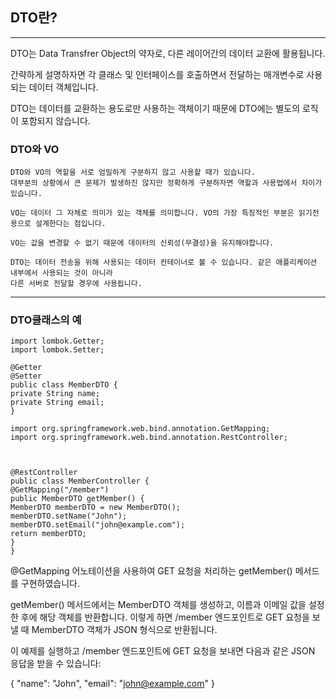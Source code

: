 ## DTO란?

-------------------------

DTO는 Data Transfrer Object의 약자로, 다른 레이어간의 데이터 교환에 활용됩니다.


간략하게 설명하자면 각 클래스 및 인터페이스를 호출하면서 전달하는 매개변수로 사용되는 데이터 객체입니다.

DTO는 데이터를 교환하는 용도로만 사용하는 객체이기 때문에 DTO에는 별도의 로직이 포함되지 않습니다.


### DTO와 VO
```
DTO와 VO의 역할을 서로 엄밀하게 구분하지 않고 사용할 때가 있습니다.
대부분의 상황에서 큰 문제가 발생하진 않지만 정확하게 구분하자면 역할과 사용법에서 차이가 있습니다.

VO는 데이터 그 자체로 의미가 있는 객체를 의미합니다. VO의 가장 특징적인 부분은 읽기전용으로 설계한다는 점입니다.

VO는 값을 변경할 수 없기 때문에 데이터의 신뢰성(무결성)을 유지해야합니다.

DTO는 데이터 전송을 위해 사용되는 데이터 컨테이너로 볼 수 있습니다. 같은 애플리케이션 내부에서 사용되는 것이 아니라
다른 서버로 전달할 경우에 사용됩니다.
```

-----------------------

### DTO클래스의 예

```
import lombok.Getter;
import lombok.Setter;

@Getter
@Setter
public class MemberDTO {
private String name;
private String email;
}

```
```
import org.springframework.web.bind.annotation.GetMapping;
import org.springframework.web.bind.annotation.RestController;



@RestController
public class MemberController {
@GetMapping("/member")
public MemberDTO getMember() {
MemberDTO memberDTO = new MemberDTO();
memberDTO.setName("John");
memberDTO.setEmail("john@example.com");
return memberDTO;
}
}
```



@GetMapping 어노테이션을 사용하여 GET 요청을 처리하는 getMember() 메서드를 구현하였습니다.

getMember() 메서드에서는 MemberDTO 객체를 생성하고, 이름과 이메일 값을 설정한 후에 해당 객체를 반환합니다. 이렇게 하면 /member 엔드포인트로 GET 요청을 보낼 때 MemberDTO 객체가 JSON 형식으로 반환됩니다.

이 예제를 실행하고 /member 엔드포인트에 GET 요청을 보내면 다음과 같은 JSON 응답을 받을 수 있습니다:

{
"name": "John",
"email": "john@example.com"
}
